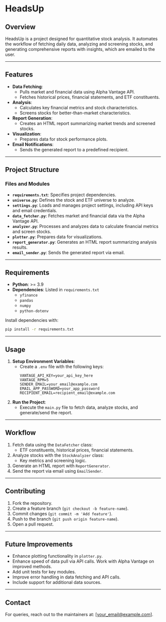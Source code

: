 # HeadsUp

## Overview

HeadsUp is a project designed for quantitative stock analysis. It automates the workflow of fetching daily data, analyzing and screening stocks, and generating comprehensive reports with insights, which are emailed to the user.

---

## Features

- **Data Fetching**:
  - Pulls market and financial data using Alpha Vantage API.
  - Fetches historical prices, financial statements, and ETF constituents.
- **Analysis**:
  - Calculates key financial metrics and stock characteristics.
  - Screens stocks for better-than-market characteristics.
- **Report Generation**:
  - Creates an HTML report summarizing market trends and screened stocks.
- **Visualization**:
  - Prepares data for stock performance plots.
- **Email Notifications**:
  - Sends the generated report to a predefined recipient.

---

## Project Structure

### Files and Modules

- **`requirements.txt`**: Specifies project dependencies.
- **`universe.py`**: Defines the stock and ETF universe to analyze.
- **`settings.py`**: Loads and manages project settings, including API keys and email credentials.
- **`data_fetcher.py`**: Fetches market and financial data via the Alpha Vantage API.
- **`analyzer.py`**: Processes and analyzes data to calculate financial metrics and screen stocks.
- **`plotter.py`**: Prepares data for visualizations.
- **`report_generator.py`**: Generates an HTML report summarizing analysis results.
- **`email_sender.py`**: Sends the generated report via email.

---

## Requirements

- **Python**: >= 3.9
- **Dependencies**: Listed in `requirements.txt`
  - `yfinance`
  - `pandas`
  - `numpy`
  - `python-dotenv`

Install dependencies with:
```bash
pip install -r requirements.txt
```

---

## Usage

1. **Setup Environment Variables**:
   - Create a `.env` file with the following keys:
     ```env
     VANTAGE_API_KEY=your_api_key_here
     VANTAGE_RPM=5
     SENDER_EMAIL=your_email@example.com
     EMAIL_APP_PASSWORD=your_app_password
     RECIPIENT_EMAIL=recipient_email@example.com
     ```
2. **Run the Project**:
   - Execute the `main.py` file to fetch data, analyze stocks, and generate/send the report.

---

## Workflow

1. Fetch data using the `DataFetcher` class:
   - ETF constituents, historical prices, financial statements.
2. Analyze stocks with the `StockAnalyzer` class:
   - Key metrics and screening logic.
3. Generate an HTML report with `ReportGenerator`.
4. Send the report via email using `EmailSender`.

---

## Contributing

1. Fork the repository.
2. Create a feature branch (`git checkout -b feature-name`).
3. Commit changes (`git commit -m 'Add feature'`).
4. Push to the branch (`git push origin feature-name`).
5. Open a pull request.

---

## Future Improvements

- Enhance plotting functionality in `plotter.py`.
- Enhance speed of data pull via API calls. Work with Alpha Vantage on improved methods.
- Add unit tests for key modules.
- Improve error handling in data fetching and API calls.
- Include support for additional data sources.

---

## Contact

For queries, reach out to the maintainers at: [your_email@example.com].
